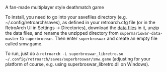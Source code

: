 A fan-made multiplayer style deathmatch game 

To install, you need to go into your savefiles directory (e.g. ~/.config/retroarch/saves), as defined in your retroarch.cfg file (or in the RetroArch UI in Settings -> Directories), download the [data files](https://github.com/mmatyas/supermariowar-data/archive/refs/heads/master.zip) in it, unzip the data files, and rename the unzipped directory from `supermariowar-data-master` to `superbroswar`. Then enter `superbroswar` and create an empty file called smw.game.

To run, just do a `retroarch -L superbroswar_libretro.so ~/.config/retroarch/saves/superbroswar/smw.game` (adjusting for your platform of course, e.g. using superbroswar_libretro.dll on Windows). 
